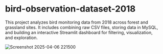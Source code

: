 # bird-observation-dataset-2018
This project analyzes bird monitoring data from 2018 across forest and grassland sites. It includes combining raw CSV files, storing data in MySQL, and building an interactive Streamlit dashboard for filtering, visualization, and exploration.


![Screenshot 2025-04-06 221500](https://github.com/user-attachments/assets/5297c924-0a1f-47d5-b575-3d8ce5dec26b)

